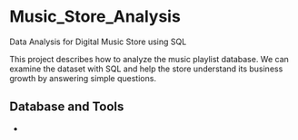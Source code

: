 # Music_Store_Analysis
Data Analysis for Digital Music Store using SQL

This project describes how to analyze the music playlist database. We can examine the dataset with SQL and help the store understand its business growth by answering simple questions.

## Database and Tools
- 
